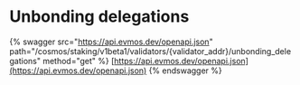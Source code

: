 # Unbonding delegations

{% swagger src="https://api.evmos.dev/openapi.json" path="/cosmos/staking/v1beta1/validators/{validator_addr}/unbonding_delegations" method="get" %}
[https://api.evmos.dev/openapi.json](https://api.evmos.dev/openapi.json)
{% endswagger %}
